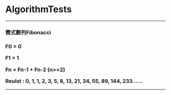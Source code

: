 # AlgorithmTests

***

<h3>費式數列Fibonacci<p><h3>
<p>F0 = 0<p>
<p>F1 = 1<p>
<p>Fn = Fn-1 + Fn-2 (n>=2)<p>
<p>Reulst : 0, 1, 1, 2, 3, 5, 8, 13, 21, 34, 55, 89, 144, 233……<p>

***
